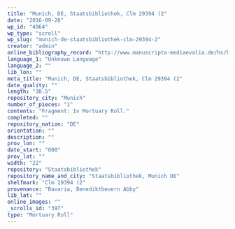 ```yaml
---
title: "Munich, DE, Staatsbibliothek, Clm 29394 (2"
date: "2016-09-28"
wp_id: "4964"
wp_type: "scroll"
wp_slug: "munich-de-staatsbibliothek-clm-29394-2"
creator: "admin"
online_bibliography_record: "http://www.manuscripta-mediaevalia.de/hs/katalogseiten/HSK0546_b372_jpg.htm"
language_1: "Unknown Language"
language_2: ""
lib_lon: ""
meta_title: "Munich, DE, Staatsbibliothek, Clm 29394 (2"
date_quality: ""
length: "30.5"
repository_city: "Munich"
number_of_pieces: "1"
contents: "Fragment: 1v Mortuary Roll."
completed: ""
repository_nation: "DE"
orientation: ""
description: ""
prov_lon: ""
date_start: "800"
prov_lat: ""
width: "22"
repository: "Staatsbibliothek"
repository_name_and_city: "Staatsbibliothek, Munich DE"
shelfmark: "Clm 29394 (2"
provenance: "Bavaria, Benediktbeuern Abby"
lib_lat: ""
online_images: ""
_scrolls_id: "397"
type: "Mortuary Roll"
---
```



